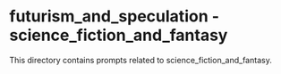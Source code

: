 # futurism_and_speculation - science_fiction_and_fantasy

This directory contains prompts related to science_fiction_and_fantasy.